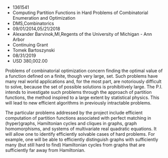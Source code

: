 
* 1361541
* Computing Partition Functions in Hard Problems of Combinatorial Enumeration and Optimization
* DMS,Combinatorics
* 09/01/2014,05/21/2018
* Alexander Barvinok,MI,Regents of the University of Michigan - Ann Arbor
* Continuing Grant
* Tomek Bartoszynski
* 08/31/2019
* USD 380,002.00

Problems of combinatorial optimization concern finding the optimal value of a
function defined on a finite, though very large, set. Such problems have many
real world applications and, for the most part, are notoriously difficult to
solve, because the set of possible solutions is prohibitively large. The P.I.
intends to investigate such problems through the approach of partition
functions, the method inspired to a large extent by statistical physics. This
will lead to new efficient algorithms in previously intractable problems.

The particular problems addressed by the project include efficient computation
of partition functions associated with perfect matching in (hyper)graphs,
Hamiltonian cycles and cliques in graphs, graph homomorphisms, and systems of
multivariate real quadratic equations. It will allow one to identify efficiently
solvable cases of hard problems. For example, one will be able to efficiently
distinguish graphs with sufficiently many (but still hard to find) Hamiltonian
cycles from graphs that are sufficiently far away from Hamiltonian.


